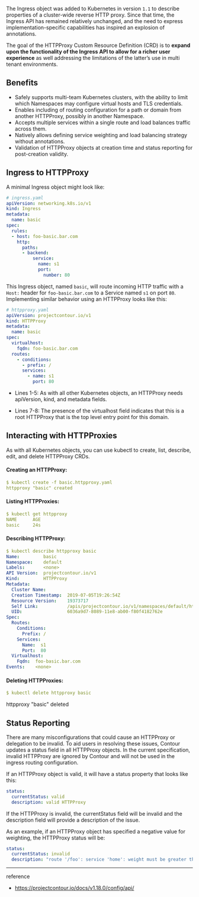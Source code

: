 
The Ingress object was added to Kubernetes in version `1.1` to describe properties of a cluster-wide reverse HTTP proxy. Since that time, the Ingress API has remained relatively unchanged, and the need to express implementation-specific capabilities has inspired an explosion of annotations.

The goal of the HTTPProxy Custom Resource Definition (CRD) is to **expand upon the functionality of the Ingress API to allow for a richer user experience** as well addressing the limitations of the latter’s use in multi tenant environments.

## Benefits

- Safely supports multi-team Kubernetes clusters, with the ability to limit which Namespaces may configure virtual hosts and TLS credentials.
- Enables including of routing configuration for a path or domain from another HTTPProxy, possibly in another Namespace.
- Accepts multiple services within a single route and load balances traffic across them.
- Natively allows defining service weighting and load balancing strategy without annotations.
- Validation of HTTPProxy objects at creation time and status reporting for post-creation validity.

## Ingress to HTTPProxy
A minimal Ingress object might look like:

```yml
# ingress.yaml
apiVersion: networking.k8s.io/v1
kind: Ingress
metadata:
  name: basic
spec:
  rules:
  - host: foo-basic.bar.com
    http:
      paths:
      - backend:
          service:
            name: s1
            port:
              number: 80
```

This Ingress object, named `basic`, will route incoming HTTP traffic with a `Host:` header for `foo-basic.bar.com` to a Service named `s1` on port `80`. Implementing similar behavior using an HTTPProxy looks like this:

```yml
# httpproxy.yaml
apiVersion: projectcontour.io/v1
kind: HTTPProxy
metadata:
  name: basic
spec:
  virtualhost:
    fqdn: foo-basic.bar.com
  routes:
    - conditions:
      - prefix: /
      services:
        - name: s1
          port: 80
```

- Lines 1-5: As with all other Kubernetes objects, an HTTPProxy needs apiVersion, kind, and metadata fields.

- Lines 7-8: The presence of the virtualhost field indicates that this is a root HTTPProxy that is the top level entry point for this domain.

## Interacting with HTTPProxies

As with all Kubernetes objects, you can use kubectl to create, list, describe, edit, and delete HTTPProxy CRDs.

#### Creating an HTTPProxy:

```yml
$ kubectl create -f basic.httpproxy.yaml
httpproxy "basic" created
```

#### Listing HTTPProxies:

```yml
$ kubectl get httpproxy
NAME      AGE
basic     24s
```

#### Describing HTTPProxy:

```yml
$ kubectl describe httpproxy basic
Name:         basic
Namespace:    default
Labels:       <none>
API Version:  projectcontour.io/v1
Kind:         HTTPProxy
Metadata:
  Cluster Name:
  Creation Timestamp:  2019-07-05T19:26:54Z
  Resource Version:    19373717
  Self Link:           /apis/projectcontour.io/v1/namespaces/default/httpproxy/basic
  UID:                 6036a9d7-8089-11e8-ab00-f80f4182762e
Spec:
  Routes:
    Conditions:
      Prefix: /
    Services:
      Name:  s1
      Port:  80
  Virtualhost:
    Fqdn:  foo-basic.bar.com
Events:    <none>
```

#### Deleting HTTPProxies:

```yml
$ kubectl delete httpproxy basic
```
httpproxy "basic" deleted

## Status Reporting

There are many misconfigurations that could cause an HTTPProxy or delegation to be invalid. To aid users in resolving these issues, Contour updates a status field in all HTTPProxy objects. In the current specification, invalid HTTPProxy are ignored by Contour and will not be used in the ingress routing configuration.

If an HTTPProxy object is valid, it will have a status property that looks like this:

```yml
status:
  currentStatus: valid
  description: valid HTTPProxy
```

If the HTTPProxy is invalid, the currentStatus field will be invalid and the description field will provide a description of the issue.

As an example, if an HTTPProxy object has specified a negative value for weighting, the HTTPProxy status will be:

```yml
status:
  currentStatus: invalid
  description: "route '/foo': service 'home': weight must be greater than or equal to zero"
```

---
reference
- https://projectcontour.io/docs/v1.18.0/config/api/
